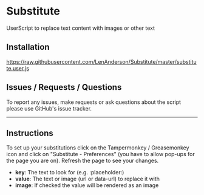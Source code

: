 # Substitute
UserScript to replace text content with images or other text

## Installation
https://raw.githubusercontent.com/LenAnderson/Substitute/master/substitute.user.js

## Issues / Requests / Questions
To report any issues, make requests or ask questions about the script please use GitHub's issue tracker.

---

## Instructions
To set up your substitutions click on the Tampermonkey / Greasemonkey icon and click on "Substitute - Preferences" (you have to allow pop-ups for the page you are on). Refresh the page to see your changes.
- **key**: The text to look for (e.g. :placeholder:)
- **value**: The text or image (url or data-url) to replace it with
- **image**: If checked the value will be rendered as an image
